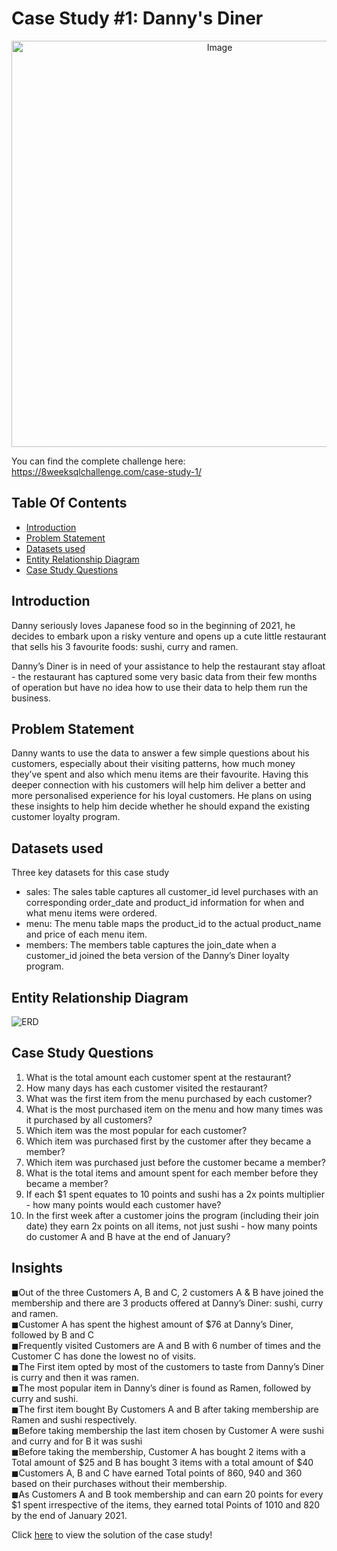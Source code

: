 # Case Study #1: Danny's Diner 
<p align="center">
<img src="https://8weeksqlchallenge.com/images/case-study-designs/1.png" alt="Image" width="650" height="650">

You can find the complete challenge here: https://8weeksqlchallenge.com/case-study-1/

## Table Of Contents
  - [Introduction](#introduction)
  - [Problem Statement](#problem-statement)
  - [Datasets used](#datasets-used)
  - [Entity Relationship Diagram](#entity-relationship-diagram)
  - [Case Study Questions](#case-study-questions)
  
## Introduction
Danny seriously loves Japanese food so in the beginning of 2021, he decides to embark upon a risky venture and opens up a cute little restaurant that sells his 3 favourite foods: sushi, curry and ramen.

Danny’s Diner is in need of your assistance to help the restaurant stay afloat - the restaurant has captured some very basic data from their few months of operation but have no idea how to use their data to help them run the business.

## Problem Statement
Danny wants to use the data to answer a few simple questions about his customers, especially about their visiting patterns, how much money they’ve spent and also which menu items are their favourite. Having this deeper connection with his customers will help him deliver a better and more personalised experience for his loyal customers.
He plans on using these insights to help him decide whether he should expand the existing customer loyalty program.

## Datasets used
Three key datasets for this case study
- sales: The sales table captures all customer_id level purchases with an corresponding order_date and product_id information for when and what menu items were ordered.
- menu: The menu table maps the product_id to the actual product_name and price of each menu item.
- members: The members table captures the join_date when a customer_id joined the beta version of the Danny’s Diner loyalty program.

## Entity Relationship Diagram

![ERD](https://user-images.githubusercontent.com/120770473/234551667-d04ba731-3950-406b-96fc-4eedbbed924c.png)

## Case Study Questions
1. What is the total amount each customer spent at the restaurant?
2. How many days has each customer visited the restaurant?
3. What was the first item from the menu purchased by each customer?
4. What is the most purchased item on the menu and how many times was it purchased by all customers?
5. Which item was the most popular for each customer?
6. Which item was purchased first by the customer after they became a member?
7. Which item was purchased just before the customer became a member?
10. What is the total items and amount spent for each member before they became a member?
11. If each $1 spent equates to 10 points and sushi has a 2x points multiplier - how many points would each customer have?
12. In the first week after a customer joins the program (including their join date) they earn 2x points on all items, not just sushi - how many points do customer A and B have at the end of January?

## Insights
◼Out of the three Customers A, B and C, 2 customers A & B have joined the membership and there are 3 products offered at Danny’s Diner: sushi, curry and ramen.     
◼Customer A has spent the highest amount of $76 at Danny’s Diner, followed by B and C     
◼Frequently visited Customers are A and B with 6 number of times and the Customer C has done the lowest no of visits.      
◼The First item opted by most of the customers to taste from Danny’s Diner is curry and then it was ramen.     
◼The most popular item in Danny’s diner is found as Ramen, followed by curry and sushi.     
◼The first item bought By Customers A and B after taking membership are Ramen and sushi respectively.     
◼Before taking membership the last item chosen by Customer A were sushi and curry and for B it was sushi    
◼Before taking the membership, Customer A has bought 2 items with a Total amount of $25 and B has bought 3 items with a total amount of $40    
◼Customers A, B and C have earned Total points of 860, 940 and 360 based on their purchases without their membership.    
◼As Customers A and B took membership and can earn 20 points for every $1 spent irrespective of the items, they earned total Points of 1010 and 820 by the end of January 2021.    
  
Click [here](https://github.com/AmitPatel-analyst/SQL-Case-Study/blob/main/%238Weeksqlchallange/Case%20Study%20%23%201%20-%20Danny's%20Diner/Danny's%20Diner%20Solution.md) to view the solution of the case study!
